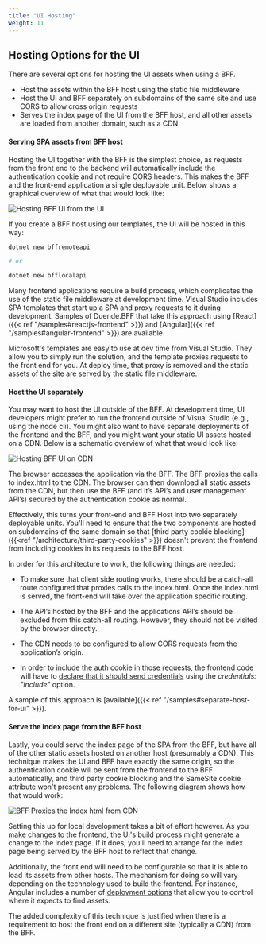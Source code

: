 ```yaml
---
title: "UI Hosting"
weight: 11
---
```


## Hosting Options for the UI
There are several options for hosting the UI assets when using a BFF.

- Host the assets within the BFF host using the static file middleware
- Host the UI and BFF separately on subdomains of the same site and use CORS to allow cross origin requests
- Serves the index page of the UI from the BFF host, and all other assets are loaded from another domain, such as a CDN

#### Serving SPA assets from BFF host
Hosting the UI together with the BFF is the simplest choice, as requests from the front end to the backend will automatically include the authentication cookie and not require CORS 
headers. This makes the BFF and the front-end application a single deployable unit. Below shows a graphical overview of what that would look like:

![Hosting BFF UI from the UI](../../images/bff_ui_hosting_loc.svg)


If you create a BFF host using our templates, the UI will be hosted in this way:

```sh
dotnet new bffremoteapi

# or

dotnet new bfflocalapi
```


Many frontend applications require a build process, which complicates the use of the static file middleware at development time. Visual Studio includes SPA templates that start up a SPA and proxy requests to it during development. Samples of Duende.BFF that take this approach using [React]({{< ref "/samples#reactjs-frontend" >}}) and [Angular]({{< ref "/samples#angular-frontend" >}}) are available. 

Microsoft's templates are easy to use at dev time from Visual Studio. They allow you to simply run the solution, and the template proxies requests to the front end for you. At deploy time, that proxy is removed and the static assets of the site are served by the static file middleware.


#### Host the UI separately
You may want to host the UI outside of the BFF. At development time, UI developers might prefer to run the frontend outside of Visual Studio (e.g., using the node cli). You might also want to have separate deployments of the frontend and the BFF, and you might want your static UI assets hosted on a CDN. Below is a schematic overview of what that would look like:

![Hosting BFF UI on CDN](../../images/bff_ui_hosting_cdn.svg)


The browser accesses the application via the BFF. The BFF proxies the calls to index.html to the CDN. The browser can then download all static assets from the CDN, but then use the BFF (and it’s API’s and user management API’s) secured by the authentication cookie as normal. 

Effectively, this turns your front-end and BFF Host into two separately deployable units. You'll need to ensure that the two components are hosted on subdomains of the same domain so that [third party cookie blocking]({{<ref "/architecture/third-party-cookies" >}}) doesn't prevent the frontend from including cookies in its requests to the BFF host. 

In order for this architecture to work, the following things are needed:
* To make sure that client side routing works, there should be a catch-all route configured that proxies calls to the index.html. Once the index.html is served, the front-end will take over the application specific routing. 
* The API’s hosted by the BFF and the applications API’s should be excluded from this catch-all routing. However, they should not be visited by the browser directly.
* The CDN needs to be configured to allow CORS requests from the application’s origin. 

* In order to include the auth cookie in those requests, the frontend code will have to [declare that it should send credentials](https://developer.mozilla.org/en-US/docs/Web/API/Fetch_API/Using_Fetch#sending_a_request_with_credentials_included) using the *credentials: "include"* option.   

A sample of this approach is [available]({{< ref "/samples#separate-host-for-ui" >}}).

#### Serve the index page from the BFF host
Lastly, you could serve the index page of the SPA from the BFF, but have all of the other static assets hosted on another host (presumably a CDN). This technique makes the UI and BFF have exactly the same origin, so the authentication cookie will be sent from the frontend to the BFF automatically, and third party cookie blocking and the SameSite cookie attribute won't present any problems. The following diagram shows how that would work:

![BFF Proxies the Index html from CDN](../../images/bff_ui_hosting_proxy_index.svg)

Setting this up for local development takes a bit of effort however. As you make changes to the frontend, the UI's build process might generate a change to the index page. If it does, you'll need to arrange for the index page being served by the BFF host to reflect that change.

Additionally, the front end will need to be configurable so that it is able to load its assets from other hosts. The mechanism for doing so will vary depending on the technology used to build the frontend. For instance, Angular includes a number of [deployment options](https://angular.io/guide/deployment) that allow you to control where it expects to find assets.

The added complexity of this technique is justified when there is a requirement to host the front end on a different site (typically a CDN) from the BFF.